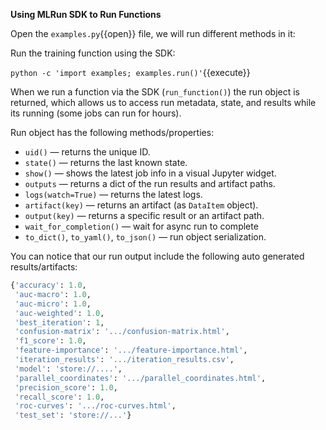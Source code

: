 **Using MLRun SDK to Run Functions**

Open the `examples.py`{{open}} file, we will run different methods in it:

Run the training function using the SDK:

`python -c 'import examples; examples.run()'`{{execute}}

When we run a function via the SDK (`run_function()`) the run object is returned, which allows us to access 
run metadata, state, and results while its running (some jobs can run for hours). 

Run object has the following methods/properties:
- `uid()` &mdash; returns the unique ID.
- `state()` &mdash; returns the last known state.
- `show()` &mdash; shows the latest job info in a visual Jupyter widget.
- `outputs` &mdash; returns a dict of the run results and artifact paths.
- `logs(watch=True)` &mdash; returns the latest logs.
- `artifact(key)` &mdash; returns an artifact (as `DataItem` object).
- `output(key)` &mdash; returns a specific result or an artifact path.
- `wait_for_completion()` &mdash; wait for async run to complete
- `to_dict()`, `to_yaml()`, `to_json()` &mdash; run object serialization.

You can notice that our run output include the following auto generated results/artifacts:

```python
{'accuracy': 1.0,
 'auc-macro': 1.0,
 'auc-micro': 1.0,
 'auc-weighted': 1.0,
 'best_iteration': 1,
 'confusion-matrix': '.../confusion-matrix.html',
 'f1_score': 1.0,
 'feature-importance': '.../feature-importance.html',
 'iteration_results': '.../iteration_results.csv',
 'model': 'store://....',
 'parallel_coordinates': '.../parallel_coordinates.html',
 'precision_score': 1.0,
 'recall_score': 1.0,
 'roc-curves': '.../roc-curves.html',
 'test_set': 'store://...'}
```
